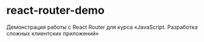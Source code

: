 # react-router-demo
Демонстрация работы с React Router для курса «JavaScript. Разработка сложных клиентских приложений» 
